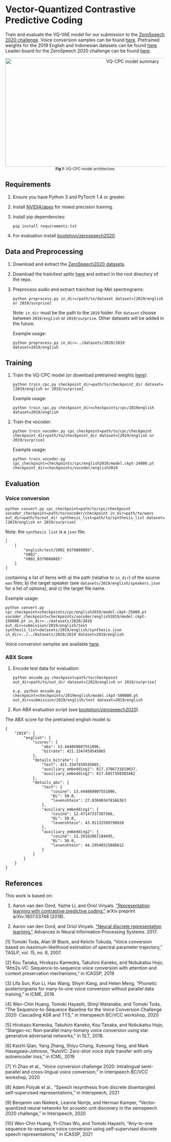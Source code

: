 # Vector-Quantized Contrastive Predictive Coding

Train and evaluate the VQ-VAE model for our submission to the [ZeroSpeech 2020 challenge](https://zerospeech.com/).
Voice conversion samples can be found [here](https://bshall.github.io/VectorQuantizedCPC/).
Pretrained weights for the 2019 English and Indonesian datasets can be found [here](https://github.com/bshall/VectorQuantizedCPC/releases/tag/v0.1).
Leader-board for the ZeroSpeech 2020 challenge can be found [here](https://zerospeech.com/2020/results.html).

<p align="center">
  <img width="784" height="340" alt="VQ-CPC model summary"
    src="https://raw.githubusercontent.com/bshall/VectorQuantizedCPC/master/model.png"><br>
  <sup><strong>Fig 1:</strong> VQ-CPC model architecture.</sup>
</p>

## Requirements

1.  Ensure you have Python 3 and PyTorch 1.4 or greater.

2.  Install [NVIDIA/apex](https://github.com/NVIDIA/apex) for mixed precision training.

3.  Install pip dependencies:
    ```
    pip install requirements.txt
    ```
    
4.  For evaluation install [bootphon/zerospeech2020](https://github.com/bootphon/zerospeech2020).

## Data and Preprocessing

1.  Download and extract the [ZeroSpeech2020 datasets](https://download.zerospeech.com/).

2.  Download the train/test splits [here](https://github.com/bshall/VectorQuantizedCPC/releases/tag/v0.1) 
    and extract in the root directory of the repo.
    
3.  Preprocess audio and extract train/test log-Mel spectrograms:
    ```
    python preprocess.py in_dir=/path/to/dataset dataset=[2019/english or 2019/surprise]
    ```
    Note: `in_dir` must be the path to the `2019` folder. 
    For `dataset` choose between `2019/english` or `2019/surprise`.
    Other datasets will be added in the future.
    
    Example usage:
    ```
    python preprocess.py in_dir=../datasets/2020/2019 dataset=2019/english
    ```
    
## Training
   
1.  Train the VQ-CPC model (or download pretrained weights [here](https://github.com/bshall/VectorQuantizedCPC/releases/tag/v0.1)):
    ```
    python train_cpc.py checkpoint_dir=path/to/checkpoint_dir dataset=[2019/english or 2019/surprise]
    ```
    Example usage:
    ```
    python train_cpc.py checkpoint_dir=checkpoints/cpc/2019english dataset=2019/english
    ```
    
2.  Train the vocoder:
    ```
    python train_vocoder.py cpc_checkpoint=path/to/cpc/checkpoint checkpoint_dir=path/to/checkpoint_dir dataset=[2019/english or 2019/surprise]
    ```
    Example usage:
    ```
    python train_vocoder.py cpc_checkpoint=checkpoints/cpc/english2019/model.ckpt-24000.pt checkpoint_dir=checkpoints/vocoder/english2019
    ```

## Evaluation
    
### Voice conversion

```
python convert.py cpc_checkpoint=path/to/cpc/checkpoint vocoder_checkpoint=path/to/vocoder/checkpoint in_dir=path/to/wavs out_dir=path/to/out_dir synthesis_list=path/to/synthesis_list dataset=[2019/english or 2019/surprise]
```
Note: the `synthesis list` is a `json` file:
```
[
    [
        "english/test/S002_0379088085",
        "V002",
        "V002_0379088085"
    ]
]
```
containing a list of items with a) the path (relative to `in_dir`) of the source `wav` files;
b) the target speaker (see `datasets/2019/english/speakers.json` for a list of options);
and c) the target file name.

Example usage:
```
python convert.py cpc_checkpoint=checkpoints/cpc/english2019/model.ckpt-25000.pt vocoder_checkpoint=checkpoints/vocoder/english2019/model.ckpt-150000.pt in_dir=../datasets/2020/2019 out_dir=submission/2019/english/test synthesis_list=datasets/2019/english/synthesis.json in_dir=../../Datasets/2020/2019 dataset=2019/english
```
Voice conversion samples are available [here](https://bshall.github.io/VectorQuantizedCPC/).

### ABX Score
    
1.  Encode test data for evaluation:
    ```
    python encode.py checkpoint=path/to/checkpoint out_dir=path/to/out_dir dataset=[2019/english or 2019/surprise]
    ```
    ```
    e.g. python encode.py checkpoint=checkpoints/2019english/model.ckpt-500000.pt out_dir=submission/2019/english/test dataset=2019/english
    ```
    
2. Run ABX evaluation script (see [bootphon/zerospeech2020](https://github.com/bootphon/zerospeech2020)).

The ABX score for the pretrained english model is:
```
{
    "2019": {
        "english": {
            "scores": {
                "abx": 13.444869807551896,
                "bitrate": 421.3347459545065
            },
            "details_bitrate": {
                "test": 421.3347459545065,
                "auxiliary_embedding1": 817.3706731019037,
                "auxiliary_embedding2": 817.6857350383482
            },
            "details_abx": {
                "test": {
                    "cosine": 13.444869807551896,
                    "KL": 50.0,
                    "levenshtein": 27.836903478166363
                },
                "auxiliary_embedding1": {
                    "cosine": 12.47147337307366,
                    "KL": 50.0,
                    "levenshtein": 43.91132599798928
                },
                "auxiliary_embedding2": {
                    "cosine": 12.29162067184495,
                    "KL": 50.0,
                    "levenshtein": 44.29540315886812
                }
            }
        }
    }
}
```

## References

This work is based on:

1.  Aaron van den Oord, Yazhe Li, and Oriol Vinyals. ["Representation learning with contrastive predictive coding."](https://arxiv.org/abs/1807.03748)
    arXiv preprint arXiv:1807.03748 (2018).

2.  Aaron van den Oord, and Oriol Vinyals. ["Neural discrete representation learning."](https://arxiv.org/abs/1711.00937)
    Advances in Neural Information Processing Systems. 2017.


[1] Tomoki Toda, Alan W Black, and Keiichi Tokuda, “Voice conversion based on maximum-likelihood estimation of spectral parameter trajectory,” TASLP, vol. 15, no. 8,
2007.

[2] Kou Tanaka, Hirokazu Kameoka, Takuhiro Kaneko, and Nobukatsu Hojo, “Atts2s-VC: Sequence-to-sequence voice conversion with attention and context preservation mechanisms,” in ICASSP, 2019

[3] Lifa Sun, Kun Li, Hao Wang, Shiyin Kang, and Helen Meng, “Phonetic posteriorgrams for many-to-one voice conversion without parallel data training,” in ICME, 2016

[4] Wen-Chin Huang, Tomoki Hayashi, Shinji Watanabe, and Tomoki Toda, “The Sequence-to-Sequence Baseline for the Voice Conversion Challenge 2020: Cascading ASR and TTS,” in Interspeech BC/VCC workshop, 2020

[5] Hirokazu Kameoka, Takuhiro Kaneko, Kou Tanaka, and Nobukatsu Hojo, “Stargan-vc: Non-parallel many-tomany voice conversion using star generative adversarial networks,” in SLT, 2018.

[6] Kaizhi Qian, Yang Zhang, Shiyu Chang, Xuesong Yang, and Mark Hasegawa-Johnson, “AutoVC: Zero-shot voice style transfer with only autoencoder loss,” in ICML, 2019

[7] Yi Zhao et al., “Voice conversion challenge 2020: Intralingual semi-parallel and cross-lingual voice conversion,” in Interspeech BC/VCC workshop, 2020

[8] Adam Polyak et al., “Speech resynthesis from discrete disentangled self-supervised representations,” in Interspeech, 2021
 
[9] Benjamin van Niekerk, Leanne Nortje, and Herman Kamper, “Vector-quantized neural networks for acoustic unit discovery in the zerospeech 2020 challenge,” in Interspeech, 2020
 
[10] Wen-Chin Huang, Yi-Chiao Wu, and Tomoki Hayashi, “Any-to-one sequence-to-sequence voice conversion using self-supervised discrete speech representations,” in ICASSP, 2021
